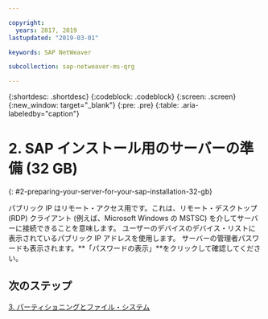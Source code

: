 ```yaml
---

copyright:
  years: 2017, 2019
lastupdated: "2019-03-01"

keywords: SAP NetWeaver

subcollection: sap-netweaver-ms-qrg

---
```


{:shortdesc: .shortdesc}
{:codeblock: .codeblock}
{:screen: .screen}
{:new_window: target="_blank"}
{:pre: .pre}
{:table: .aria-labeledby="caption"}

# 2. SAP インストール用のサーバーの準備 (32 GB)
{: #2-preparing-your-server-for-your-sap-installation-32-gb}

パブリック IP はリモート・アクセス用です。これは、リモート・デスクトップ (RDP) クライアント (例えば、Microsoft Windows の MSTSC) を介してサーバーに接続できることを意味します。 ユーザーのデバイスのデバイス・リストに表示されているパブリック IP アドレスを使用します。 サーバーの管理者パスワードも表示されます。**「パスワードの表示」**をクリックして確認してください。

## 次のステップ

 [3. パーティショニングとファイル・システム](/docs/infrastructure/sap-netweaver-ms-qrg?topic=sap-netweaver-ms-qrg-partition_32GB)
